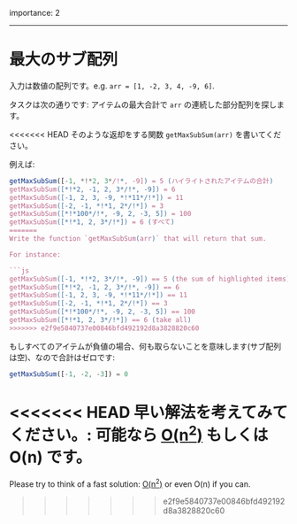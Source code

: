 importance: 2

---

# 最大のサブ配列

入力は数値の配列です。e.g.  `arr = [1, -2, 3, 4, -9, 6]`.

タスクは次の通りです: アイテムの最大合計で `arr` の連続した部分配列を探します。

<<<<<<< HEAD
そのような返却をする関数 `getMaxSubSum(arr)` を書いてください。

例えば:

```js
getMaxSubSum([-1, *!*2, 3*/!*, -9]) = 5 (ハイライトされたアイテムの合計)
getMaxSubSum([*!*2, -1, 2, 3*/!*, -9]) = 6
getMaxSubSum([-1, 2, 3, -9, *!*11*/!*]) = 11
getMaxSubSum([-2, -1, *!*1, 2*/!*]) = 3
getMaxSubSum([*!*100*/!*, -9, 2, -3, 5]) = 100
getMaxSubSum([*!*1, 2, 3*/!*]) = 6 (すべて)
=======
Write the function `getMaxSubSum(arr)` that will return that sum.

For instance:

```js
getMaxSubSum([-1, *!*2, 3*/!*, -9]) == 5 (the sum of highlighted items)
getMaxSubSum([*!*2, -1, 2, 3*/!*, -9]) == 6
getMaxSubSum([-1, 2, 3, -9, *!*11*/!*]) == 11
getMaxSubSum([-2, -1, *!*1, 2*/!*]) == 3
getMaxSubSum([*!*100*/!*, -9, 2, -3, 5]) == 100
getMaxSubSum([*!*1, 2, 3*/!*]) == 6 (take all)
>>>>>>> e2f9e5840737e00846bfd492192d8a3828820c60
```

もしすべてのアイテムが負値の場合、何も取らないことを意味します(サブ配列は空)、なので合計はゼロです:

```js
getMaxSubSum([-1, -2, -3]) = 0
```

<<<<<<< HEAD
早い解法を考えてみてください。: 可能なら [O(n<sup>2</sup>)](https://en.wikipedia.org/wiki/Big_O_notation) もしくは O(n) です。
=======
Please try to think of a fast solution: [O(n<sup>2</sup>)](https://en.wikipedia.org/wiki/Big_O_notation) or even O(n) if you can.
>>>>>>> e2f9e5840737e00846bfd492192d8a3828820c60
